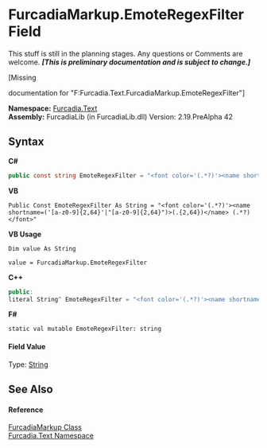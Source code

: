# FurcadiaMarkup.EmoteRegexFilter Field
This stuff is still in the planning stages. Any questions or Comments are welcome. _**\[This is preliminary documentation and is subject to change.\]**_

\[Missing <summary> documentation for "F:Furcadia.Text.FurcadiaMarkup.EmoteRegexFilter"\]

**Namespace:**&nbsp;<a href="N_Furcadia_Text">Furcadia.Text</a><br />**Assembly:**&nbsp;FurcadiaLib (in FurcadiaLib.dll) Version: 2.19.PreAlpha 42

## Syntax

**C#**<br />
``` C#
public const string EmoteRegexFilter = "<font color='(.*?)'><name shortname=('[a-z0-9]{2,64}'|"[a-z0-9]{2,64}")>(.{2,64})</name> (.*?)</font>"
```

**VB**<br />
``` VB
Public Const EmoteRegexFilter As String = "<font color='(.*?)'><name shortname=('[a-z0-9]{2,64}'|"[a-z0-9]{2,64}")>(.{2,64})</name> (.*?)</font>"
```

**VB Usage**<br />
``` VB Usage
Dim value As String

value = FurcadiaMarkup.EmoteRegexFilter

```

**C++**<br />
``` C++
public:
literal String^ EmoteRegexFilter = "<font color='(.*?)'><name shortname=('[a-z0-9]{2,64}'|"[a-z0-9]{2,64}")>(.{2,64})</name> (.*?)</font>"
```

**F#**<br />
``` F#
static val mutable EmoteRegexFilter: string
```


#### Field Value
Type: <a href="http://msdn2.microsoft.com/en-us/library/s1wwdcbf" target="_blank">String</a>

## See Also


#### Reference
<a href="T_Furcadia_Text_FurcadiaMarkup">FurcadiaMarkup Class</a><br /><a href="N_Furcadia_Text">Furcadia.Text Namespace</a><br />